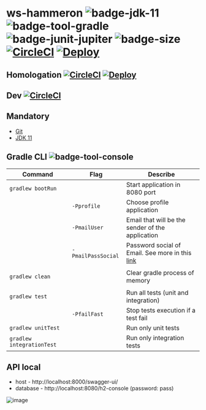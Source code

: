 # ws-hammeron ![badge-jdk-11] ![badge-tool-gradle] ![badge-junit-jupiter] ![badge-size] [![CircleCI](https://circleci.com/gh/kbmg28/ws-hammeron/tree/main.svg?style=svg)](https://circleci.com/gh/kbmg28/ws-hammeron/tree/main) [![Deploy](https://www.herokucdn.com/deploy/button.svg)](https://ws-hammeron.herokuapp.com/swagger-ui/)
## Homologation [![CircleCI](https://circleci.com/gh/kbmg28/ws-hammeron/tree/hml.svg?style=svg)](https://circleci.com/gh/kbmg28/ws-hammeron/tree/hml) [![Deploy](https://www.herokucdn.com/deploy/button.svg)](https://ws-hammeron-hml.herokuapp.com/swagger-ui/)
## Dev [![CircleCI](https://circleci.com/gh/kbmg28/ws-hammeron/tree/dev.svg?style=svg)](https://circleci.com/gh/kbmg28/ws-hammeron/tree/dev)
## Mandatory

- [Git](https://git-scm.com/book/en/v2/Getting-Started-Installing-Git)
- [JDK 11](https://www.oracle.com/br/java/technologies/javase-jdk11-downloads.html)

## Gradle CLI ![badge-tool-console]

| Command | Flag | Describe |
|---------|------|----------|
|`gradlew bootRun` | | Start application in 8080 port |
| |`-Pprofile`| Choose profile application |
| |`-PmailUser` | Email that will be the sender of the application |
| |`-PmailPassSocial` | Password social of Email. See more in this [link](https://support.google.com/accounts/answer/185833?hl=pt) |
| | | |
|`gradlew clean`| | Clear gradle process of memory |
| | | |
`gradlew test` | | Run all tests (unit and integration) |
| |`-PfailFast` | Stop tests execution if a test fail |
|`gradlew unitTest` | | Run only unit tests |
|`gradlew integrationTest`  | | Run only integration tests |

## API local
- host - http://localhost:8000/swagger-ui/
- database - http://localhost:8080/h2-console (password: pass)

![image](https://user-images.githubusercontent.com/47325356/128110779-e2bcb904-ad45-4c44-b9d1-425f13805ee4.png)

[badge-jdk-11]: https://img.shields.io/badge/jdk-11-9cf.svg "JDK-11"
[badge-tool-gradle]: https://img.shields.io/badge/tool-gradle-0440af.svg "Gradle wrapper included"
[badge-tool-console]: https://img.shields.io/badge/tool-console-022077.svg "Command line tools"
[badge-junit-jupiter]: https://img.shields.io/badge/junit-jupiter-green.svg "JUnit Jupiter Engine"
[badge-size]: https://img.shields.io/github/repo-size/kbmg28/ws-hammeron

